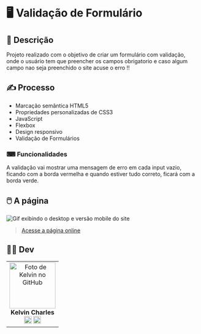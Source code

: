 # 🖥️ Validação de Formulário 


## 📜 Descrição
Projeto realizado com o objetivo de criar um formulário com validação, onde o usuário tem que preencher os campos obrigatorio e caso algum campo nao seja preenchido o site acuse o erro !!



## ✍️ Processo
- Marcação semântica HTML5
- Propriedades personalizadas de CSS3
- JavaScript
- Flexbox  
- Design responsivo
- Validação de Formulários

### ⌨ Funcionalidades

A validação vai mostrar uma mensagem de erro em cada input vazio, ficando com a borda vermelha e quando estiver tudo correto, ficará com a borda verde.
    
## 🖱️ A página
<img src="src/gif/gif.gif" alt="Gif exibindo o desktop e versão mobile do site">    

> <a href="https://formulario-completo-lac.vercel.app/" target= "_blank">Acesse a página online</a>  


## 👩‍💻 Dev
<table align="center">
    <tr>   
     <td align="center">
            <div>
                <img src="https://avatars.githubusercontent.com/u/110488969?v=4" width="120px;" alt="Foto de Kelvin no GitHub"/><br>
                <b> Kelvin Charles </b><br>
                <a href="https://www.linkedin.com/in/kelvin-charles/" alt="Linkedin"><img src="https://img.shields.io/badge/LinkedIn-0077B5?style=for-the-badge&logo=linkedin&logoColor=white" height="20"></a>
                <a href="https://github.com/kelvincharlesdev" alt="GitHub"><img src="https://img.shields.io/badge/GitHub-100000?style=for-the-badge&logo=github&logoColor=white" height="20"></a>
            </div>
        </td> 
    </tr>
</table>